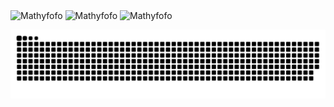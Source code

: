 ###

<div style="display: inline_block"><br> 
     <img aling="center" alt="Mathyfofo" height="30" width"40" src="https://cdn.jsdelivr.net/gh/devicons/devicon/icons/javascript/javascript-original.svg" />
     <img aling="center" alt="Mathyfofo" height="30" width"40" src="https://cdn.jsdelivr.net/gh/devicons/devicon/icons/python/python-original.svg" />
     <img aling="center" alt="Mathyfofo" height="30" width"40" src="https://cdn.jsdelivr.net/gh/devicons/devicon/icons/vscode/vscode-original.svg" />                    
</div>                                                                           



<div>
  
   ![Snake animation](https://github.com/Cuei1337/Cuei1337/blob/output/github-contribution-grid-snake.svg)
                                                             
<div>
    
